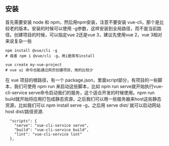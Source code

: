 ## 安装
首先需要安装 node 和 npm，然后用npm安装，注意不要安装 vue-cli，那个是比较老的版本。安装的时候可以使用 -g参数，这样安装到全局路径，而不是当前路径。创建项目的时候，可以指定vue 2还是vue 3，建议先使用vue 2，vue 3相对来说复杂一些
```
npm install @vue/cli -g
# 或者 npm i @vue/cli -g，用i是简写install

vue create my-vue-project
# vue ui 命令也能通过网页创建项目，用的比较少
```

在 vue 项目的根路径，有一个 package.json，里面script部分，有项目的一些脚本，我们可使用 npm run 来启动这些脚本，比如 npm run serve就开始执行vue-cli-service serve命令启动我们的服务，这个适合开发的时候使用。npm run build就开始将应用打包成静态资源，之后我们可以用一些服务器来host这些静态资源，比如我们可以 npm install serve -g，之后用 serve dist/ 就可以启动网站host dist/路径资源.
```
  "scripts": {
    "serve": "vue-cli-service serve",
    "build": "vue-cli-service build",
    "lint": "vue-cli-service lint"
  },
```


